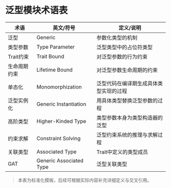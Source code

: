 ﻿# 泛型模块术语表

| 术语         | 英文/符号         | 定义/说明 |
|--------------|-------------------|-----------|
| 泛型         | Generic           | 参数化类型的机制 |
| 类型参数     | Type Parameter    | 泛型类型中的占位符类型 |
| Trait约束    | Trait Bound       | 对泛型参数的行为约束 |
| 生命周期约束 | Lifetime Bound    | 对泛型参数生命周期的约束 |
| 单态化       | Monomorphization  | 泛型代码在编译期生成具体类型实现的过程 |
| 泛型实例化   | Generic Instantiation | 用具体类型替换泛型参数的过程 |
| 高阶类型     | Higher-Kinded Type | 类型参数本身为类型构造器的泛型 |
| 约束求解     | Constraint Solving | 泛型约束系统的推理与求解过程 |
| 关联类型     | Associated Type   | Trait中定义的类型成员 |
| GAT          | Generic Associated Type | 泛型关联类型 |

> 本表为标准化模板，后续可根据实际内容补充详细定义与交叉引用。
